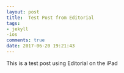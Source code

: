 ```yaml
---
layout: post
title:  Test Post from Editorial
tags: 
- jekyll
-ios
comments: true
date: 2017-06-20 19:21:43
---
```


This is a test post using Editorial on the iPad